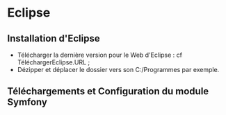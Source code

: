 # Eclipse

## Installation d'Eclipse

- Télécharger la dernière version pour le Web d'Eclipse : cf TéléchargerEclipse.URL ;
- Dézipper et déplacer le dossier vers son C:/Programmes par exemple.

## Téléchargements et Configuration du module Symfony